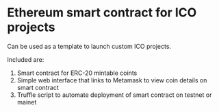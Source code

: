 # Ethereum smart contract for ICO projects

Can be used as a template to launch custom ICO projects.

Included are:
1) Smart contract for ERC-20 mintable coints
2) Simple web interface that links to Metamask to view coin details on smart contract
3) Truffle script to automate deployment of smart contract on testnet or mainet
